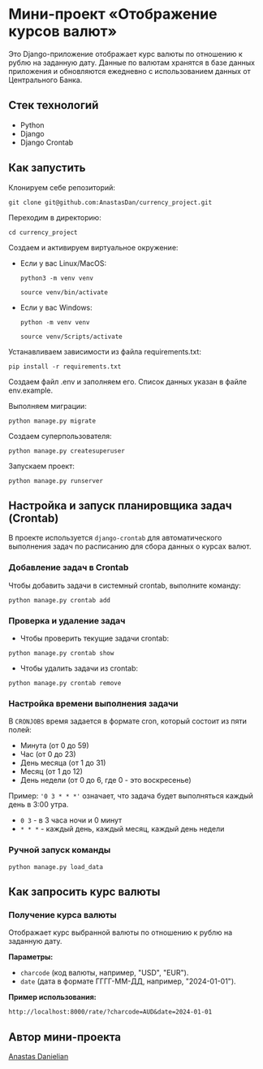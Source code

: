 # Мини-проект «Отображение курсов валют»

Это Django-приложение отображает курс валюты по отношению к рублю на заданную дату. Данные по валютам хранятся в базе данных приложения и обновляются ежедневно с использованием данных от Центрального Банка.

## Стек технологий

- Python
- Django
- Django Crontab

## Как запустить

Клонируем себе репозиторий:

```
git clone git@github.com:AnastasDan/currency_project.git
```

Переходим в директорию:

```
cd currency_project
```

Cоздаем и активируем виртуальное окружение:

* Если у вас Linux/MacOS:

    ```
    python3 -m venv venv
    ```

    ```
    source venv/bin/activate
    ```

* Если у вас Windows:

    ```
    python -m venv venv
    ```

    ```
    source venv/Scripts/activate
    ```

Устанавливаем зависимости из файла requirements.txt:

```
pip install -r requirements.txt
```

Создаем файл .env и заполняем его. Список данных указан в файле env.example.

Выполняем миграции:

```
python manage.py migrate
```

Создаем суперпользователя:

```
python manage.py createsuperuser
```

Запускаем проект:

```
python manage.py runserver
```

## Настройка и запуск планировщика задач (Crontab)

В проекте используется `django-crontab` для автоматического выполнения задач по расписанию для сбора данных о курсах валют.

### Добавление задач в Crontab

Чтобы добавить задачи в системный crontab, выполните команду:

```
python manage.py crontab add
```

### Проверка и удаление задач

- Чтобы проверить текущие задачи crontab:

```
python manage.py crontab show
```

- Чтобы удалить задачи из crontab:

```
python manage.py crontab remove
```

### Настройка времени выполнения задачи

В `CRONJOBS` время задается в формате cron, который состоит из пяти полей:

- Минута (от 0 до 59)
- Час (от 0 до 23)
- День месяца (от 1 до 31)
- Месяц (от 1 до 12)
- День недели (от 0 до 6, где 0 - это воскресенье)

Пример: `'0 3 * * *'` означает, что задача будет выполняться каждый день в 3:00 утра.

- `0 3` - в 3 часа ночи и 0 минут
- `* * *` - каждый день, каждый месяц, каждый день недели

### Ручной запуск команды

```
python manage.py load_data
```

## Как запросить курс валюты

### **Получение курса валюты**

Отображает курс выбранной валюты по отношению к рублю на заданную дату.

**Параметры:**

  - `charcode` (код валюты, например, "USD", "EUR").
  - `date` (дата в формате ГГГГ-ММ-ДД, например, "2024-01-01").

**Пример использования:**

  ```
  http://localhost:8000/rate/?charcode=AUD&date=2024-01-01
  ```

## Автор мини-проекта

[Anastas Danielian](https://github.com/AnastasDan)